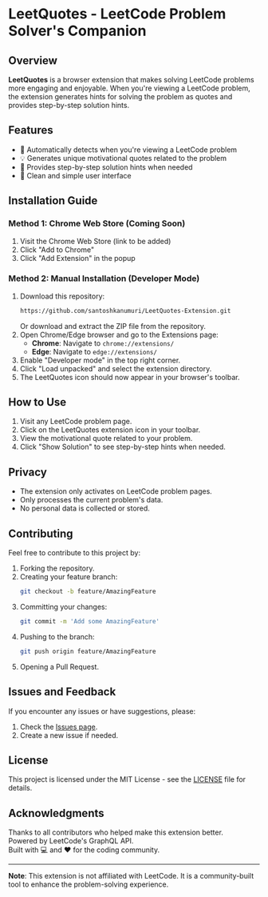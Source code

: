 # LeetQuotes - LeetCode Problem Solver's Companion

## Overview
**LeetQuotes** is a browser extension that makes solving LeetCode problems more engaging and enjoyable. When you're viewing a LeetCode problem, the extension generates hints for solving the problem as quotes and provides step-by-step solution hints.

## Features

- 🎯 Automatically detects when you're viewing a LeetCode problem
- 💡 Generates unique motivational quotes related to the problem
- 📝 Provides step-by-step solution hints when needed
- 🚀 Clean and simple user interface

## Installation Guide

### Method 1: Chrome Web Store (Coming Soon)

1. Visit the Chrome Web Store (link to be added)
2. Click "Add to Chrome"
3. Click "Add Extension" in the popup

### Method 2: Manual Installation (Developer Mode)

1. Download this repository:
    ```bash
    https://github.com/santoshkanumuri/LeetQuotes-Extension.git
    ```
    Or download and extract the ZIP file from the repository.
2. Open Chrome/Edge browser and go to the Extensions page:
    - **Chrome**: Navigate to `chrome://extensions/`
    - **Edge**: Navigate to `edge://extensions/`
3. Enable "Developer mode" in the top right corner.
4. Click "Load unpacked" and select the extension directory.
5. The LeetQuotes icon should now appear in your browser's toolbar.

## How to Use

1. Visit any LeetCode problem page.
2. Click on the LeetQuotes extension icon in your toolbar.
3. View the motivational quote related to your problem.
4. Click "Show Solution" to see step-by-step hints when needed.

## Privacy

- The extension only activates on LeetCode problem pages.
- Only processes the current problem's data.
- No personal data is collected or stored.

## Contributing

Feel free to contribute to this project by:

1. Forking the repository.
2. Creating your feature branch:
    ```bash
    git checkout -b feature/AmazingFeature
    ```
3. Committing your changes:
    ```bash
    git commit -m 'Add some AmazingFeature'
    ```
4. Pushing to the branch:
    ```bash
    git push origin feature/AmazingFeature
    ```
5. Opening a Pull Request.

## Issues and Feedback

If you encounter any issues or have suggestions, please:

1. Check the [Issues page](https://github.com/santoshkanumuri/LeetQuotes-Extension/issues).
2. Create a new issue if needed.

## License

This project is licensed under the MIT License - see the [LICENSE](LICENSE) file for details.

## Acknowledgments

Thanks to all contributors who helped make this extension better.  
Powered by LeetCode's GraphQL API.  
Built with 💻 and ❤️ for the coding community.

---

**Note**: This extension is not affiliated with LeetCode. It is a community-built tool to enhance the problem-solving experience.
